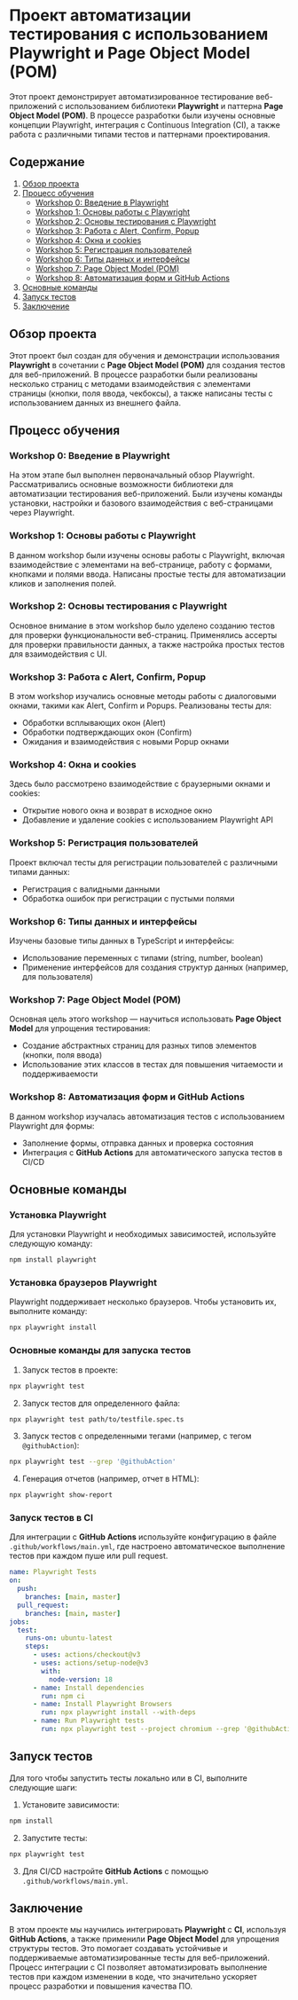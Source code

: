 # Проект автоматизации тестирования с использованием Playwright и Page Object Model (POM)

Этот проект демонстрирует автоматизированное тестирование веб-приложений с использованием библиотеки **Playwright** и паттерна **Page Object Model (POM)**. В процессе разработки были изучены основные концепции Playwright, интеграция с Continuous Integration (CI), а также работа с различными типами тестов и паттернами проектирования.

## Содержание

1. [Обзор проекта](#Обзор-проекта)
2. [Процесс обучения](#Процесс-обучения)
   - [Workshop 0: Введение в Playwright](#workshop-0-введение-в-playwright)
   - [Workshop 1: Основы работы с Playwright](#workshop-1-основы-работы-с-playwright)
   - [Workshop 2: Основы тестирования с Playwright](#workshop-2-основы-тестирования-с-playwright)
   - [Workshop 3: Работа с Alert, Confirm, Popup](#workshop-3-работа-с-alert-confirm-popup)
   - [Workshop 4: Окна и cookies](#workshop-4-окна-и-cookies)
   - [Workshop 5: Регистрация пользователей](#workshop-5-регистрация-пользователей)
   - [Workshop 6: Типы данных и интерфейсы](#workshop-6-тип-данных-и-интерфейсы)
   - [Workshop 7: Page Object Model (POM)](#workshop-7-page-object-model-pom)
   - [Workshop 8: Автоматизация форм и GitHub Actions](#workshop-8-автоматизация-форм-и-github-actions)
3. [Основные команды](#основные-команды)
4. [Запуск тестов](#запуск-тестов)
5. [Заключение](#заключение)

## Обзор проекта

Этот проект был создан для обучения и демонстрации использования **Playwright** в сочетании с **Page Object Model (POM)** для создания тестов для веб-приложений. В процессе разработки были реализованы несколько страниц с методами взаимодействия с элементами страницы (кнопки, поля ввода, чекбоксы), а также написаны тесты с использованием данных из внешнего файла.

## Процесс обучения

### Workshop 0: Введение в Playwright
На этом этапе был выполнен первоначальный обзор Playwright. Рассматривались основные возможности библиотеки для автоматизации тестирования веб-приложений. Были изучены команды установки, настройки и базового взаимодействия с веб-страницами через Playwright.

### Workshop 1: Основы работы с Playwright
В данном workshop были изучены основы работы с Playwright, включая взаимодействие с элементами на веб-странице, работу с формами, кнопками и полями ввода. Написаны простые тесты для автоматизации кликов и заполнения полей.

### Workshop 2: Основы тестирования с Playwright
Основное внимание в этом workshop было уделено созданию тестов для проверки функциональности веб-страниц. Применялись ассерты для проверки правильности данных, а также настройка простых тестов для взаимодействия с UI.

### Workshop 3: Работа с Alert, Confirm, Popup
В этом workshop изучались основные методы работы с диалоговыми окнами, такими как Alert, Confirm и Popups. Реализованы тесты для:
- Обработки всплывающих окон (Alert)
- Обработки подтверждающих окон (Confirm)
- Ожидания и взаимодействия с новыми Popup окнами

### Workshop 4: Окна и cookies
Здесь было рассмотрено взаимодействие с браузерными окнами и cookies:
- Открытие нового окна и возврат в исходное окно
- Добавление и удаление cookies с использованием Playwright API

### Workshop 5: Регистрация пользователей
Проект включал тесты для регистрации пользователей с различными типами данных:
- Регистрация с валидными данными
- Обработка ошибок при регистрации с пустыми полями

### Workshop 6: Типы данных и интерфейсы
Изучены базовые типы данных в TypeScript и интерфейсы:
- Использование переменных с типами (string, number, boolean)
- Применение интерфейсов для создания структур данных (например, для пользователя)

### Workshop 7: Page Object Model (POM)
Основная цель этого workshop — научиться использовать **Page Object Model** для упрощения тестирования:
- Создание абстрактных страниц для разных типов элементов (кнопки, поля ввода)
- Использование этих классов в тестах для повышения читаемости и поддерживаемости

### Workshop 8: Автоматизация форм и GitHub Actions
В данном workshop изучалась автоматизация тестов с использованием Playwright для формы:
- Заполнение формы, отправка данных и проверка состояния
- Интеграция с **GitHub Actions** для автоматического запуска тестов в CI/CD

## Основные команды

### Установка Playwright

Для установки Playwright и необходимых зависимостей, используйте следующую команду:

```bash
npm install playwright
```

### Установка браузеров Playwright

Playwright поддерживает несколько браузеров. Чтобы установить их, выполните команду:

```bash
npx playwright install
```

### Основные команды для запуска тестов

1. Запуск тестов в проекте:

```bash
npx playwright test
```

2. Запуск тестов для определенного файла:

```bash
npx playwright test path/to/testfile.spec.ts
```

3. Запуск тестов с определенными тегами (например, с тегом `@githubAction`):

```bash
npx playwright test --grep '@githubAction'
```

4. Генерация отчетов (например, отчет в HTML):

```bash
npx playwright show-report
```

### Запуск тестов в CI

Для интеграции с **GitHub Actions** используйте конфигурацию в файле `.github/workflows/main.yml`, где настроено автоматическое выполнение тестов при каждом пуше или pull request.

```yaml
name: Playwright Tests
on:
  push:
    branches: [main, master]
  pull_request:
    branches: [main, master]
jobs:
  test:
    runs-on: ubuntu-latest
    steps:
      - uses: actions/checkout@v3
      - uses: actions/setup-node@v3
        with:
          node-version: 18
      - name: Install dependencies
        run: npm ci
      - name: Install Playwright Browsers
        run: npx playwright install --with-deps
      - name: Run Playwright tests
        run: npx playwright test --project chromium --grep '@githubAction'
```

## Запуск тестов

Для того чтобы запустить тесты локально или в CI, выполните следующие шаги:

1. Установите зависимости:

```bash
npm install
```

2. Запустите тесты:

```bash
npx playwright test
```

3. Для CI/CD настройте **GitHub Actions** с помощью `.github/workflows/main.yml`.

## Заключение

В этом проекте мы научились интегрировать **Playwright** с **CI**, используя **GitHub Actions**, а также применили **Page Object Model** для упрощения структуры тестов. Это помогает создавать устойчивые и поддерживаемые автоматизированные тесты для веб-приложений. Процесс интеграции с CI позволяет автоматизировать выполнение тестов при каждом изменении в коде, что значительно ускоряет процесс разработки и повышения качества ПО.

